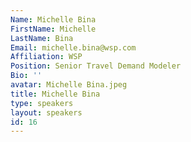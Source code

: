 ```yaml
---
Name: Michelle Bina
FirstName: Michelle
LastName: Bina
Email: michelle.bina@wsp.com
Affiliation: WSP
Position: Senior Travel Demand Modeler
Bio: ''
avatar: Michelle Bina.jpeg
title: Michelle Bina
type: speakers
layout: speakers
id: 16
---
```

